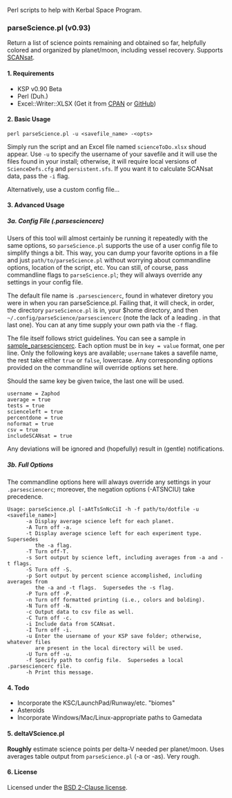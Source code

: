 Perl scripts to help with Kerbal Space Program.


### parseScience.pl (v0.93)
Return a list of science points remaining and obtained so far, helpfully colored and organized by planet/moon, including vessel recovery.  Supports [SCANsat](https://github.com/S-C-A-N/SCANsat).

#### 1. Requirements
- KSP v0.90 Beta
- Perl (Duh.)
- Excel::Writer::XLSX (Get it from [CPAN](http://search.cpan.org/~jmcnamara/Excel-Writer-XLSX-0.78/lib/Excel/Writer/XLSX.pm) or [GitHub](https://github.com/jmcnamara/excel-writer-xlsx))

#### 2. Basic Usage
````shell
perl parseScience.pl -u <savefile_name> -<opts>
````

Simply run the script and an Excel file named `scienceToDo.xlsx` shoud appear.  Use `-u` to specify the username of your savefile and it will use the files found in your install; otherwise, it will require local versions of `ScienceDefs.cfg` and `persistent.sfs`.  If you want it to calculate SCANsat data, pass the `-i` flag.

Alternatively, use a custom config file...

#### 3. Advanced Usage
##### 3a. Config File (.parsesciencerc)
Users of this tool will almost certainly be running it repeatedly with the same options, so `parseScience.pl` supports the use of a user config file to simplify things a bit.  This way, you can dump your favorite options in a file and just `path/to/parseScience.pl` without worrying about commandline options, location of the script, etc.  You can still, of course, pass commandline flags to `parseScience.pl`; they will always override any settings in your config file.

The default file name is `.parsesciencerc`, found in whatever diretory you were in when you ran parseScience.pl.  Failing that, it will check, in order, the directory `parseScience.pl` is in, your $home directory, and then `~/.config/parseScience/parsesciencerc` (note the lack of a leading . in that last one).  You can at any time supply your own path via the `-f` flag.

The file itself follows strict guidelines.  You can see a sample in [sample_parsesciencerc](./sample_parsesciencerc).  Each option must be in `key = value` format, one per line.  Only the following keys are available; `username` takes a savefile name, the rest take either `true` or `false`, lowercase.  Any corresponding options provided on the commandline will override options set here.

Should the same key be given twice, the last one will be used.

````shell
username = Zaphod
average = true
tests = true
scienceleft = true
percentdone = true
noformat = true
csv = true
includeSCANsat = true
````
Any deviations will be ignored and (hopefully) result in (gentle) notifications.

##### 3b. Full Options
The commandline options here will always override any settings in your `.parsesciencerc`; moreover, the negation options (-ATSNCIU) take precedence.
````
Usage: parseScience.pl [-aAtTsSnNcCiI -h -f path/to/dotfile -u <savefile_name>]
      -a Display average science left for each planet.
      -A Turn off -a.
      -t Display average science left for each experiment type.  Supersedes
         the -a flag.
      -T Turn off-T.
      -s Sort output by science left, including averages from -a and -t flags.
      -S Turn off -S.
      -p Sort output by percent science accomplished, including averages from
         the -a and -t flags.  Supersedes the -s flag.
      -P Turn off -P.
      -n Turn off formatted printing (i.e., colors and bolding).
      -N Turn off -N.
      -c Output data to csv file as well.
      -C Turn off -c.
	  -i Include data from SCANsat.
	  -I Turn off -i.
	  -u Enter the username of your KSP save folder; otherwise, whatever files
         are present in the local directory will be used.
      -U Turn off -u.
      -f Specify path to config file.  Supersedes a local .parsesciencerc file.
      -h Print this message.
````

#### 4. Todo
- Incorporate the KSC/LaunchPad/Runway/etc. "biomes"
- Asteroids
- Incorporate Windows/Mac/Linux-appropriate paths to Gamedata


#### 5. deltaVScience.pl
**Roughly** estimate science points per delta-V needed per planet/moon.  Uses averages table output from `parseScience.pl` (-a or -as).  Very rough.

#### 6. License
Licensed under the [BSD 2-Clause license](./LICENSE).
